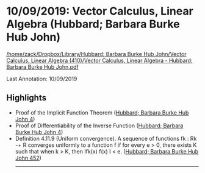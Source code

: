 # 10/09/2019: Vector Calculus, Linear Algebra (Hubbard; Barbara Burke Hub John)

<a href='file:////home/zack/Dropbox/Library/Hubbard; Barbara Burke Hub John/Vector Calculus, Linear Algebra (410)/Vector Calculus, Linear Algebra - Hubbard; Barbara Burke Hub John.pdf' target='_blank'>/home/zack/Dropbox/Library/Hubbard; Barbara Burke Hub John/Vector Calculus, Linear Algebra (410)/Vector Calculus, Linear Algebra - Hubbard; Barbara Burke Hub John.pdf</a>

Last Annotation: 10/09/2019

## Highlights

- Proof of the Implicit Function Theorem (<a href="file:////home/zack/Dropbox/Library/Hubbard; Barbara Burke Hub John/Vector Calculus, Linear Algebra (410)/Vector Calculus, Linear Algebra - Hubbard; Barbara Burke Hub John.pdf#page=4" target="_blank">Hubbard; Barbara Burke Hub John 4</a>)
- Proof of Differentiability of the Inverse Function (<a href="file:////home/zack/Dropbox/Library/Hubbard; Barbara Burke Hub John/Vector Calculus, Linear Algebra (410)/Vector Calculus, Linear Algebra - Hubbard; Barbara Burke Hub John.pdf#page=4" target="_blank">Hubbard; Barbara Burke Hub John 4</a>)
- Definition 4\.11\.9 \(Uniform convergence\)\. A sequence of functions fk : Rk -+ R converges uniformly to a function f if for every e > 0, there exists K such that when k > K, then Ifk\(x\) f\(x\) I < e\. (<a href="file:////home/zack/Dropbox/Library/Hubbard; Barbara Burke Hub John/Vector Calculus, Linear Algebra (410)/Vector Calculus, Linear Algebra - Hubbard; Barbara Burke Hub John.pdf#page=452" target="_blank">Hubbard; Barbara Burke Hub John 452</a>)<hr>


